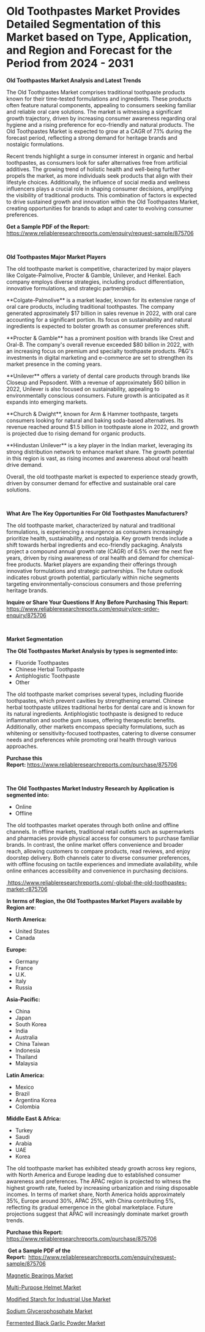 <p><h1>Old Toothpastes Market Provides Detailed Segmentation of this Market based on Type, Application, and Region and Forecast for the Period from 2024 - 2031</h1></p><p><strong>Old Toothpastes Market Analysis and Latest Trends</strong></p>
<p><p>The Old Toothpastes Market comprises traditional toothpaste products known for their time-tested formulations and ingredients. These products often feature natural components, appealing to consumers seeking familiar and reliable oral care solutions. The market is witnessing a significant growth trajectory, driven by increasing consumer awareness regarding oral hygiene and a rising preference for eco-friendly and natural products. The Old Toothpastes Market is expected to grow at a CAGR of 7.1% during the forecast period, reflecting a strong demand for heritage brands and nostalgic formulations. </p><p>Recent trends highlight a surge in consumer interest in organic and herbal toothpastes, as consumers look for safer alternatives free from artificial additives. The growing trend of holistic health and well-being further propels the market, as more individuals seek products that align with their lifestyle choices. Additionally, the influence of social media and wellness influencers plays a crucial role in shaping consumer decisions, amplifying the visibility of traditional products. This combination of factors is expected to drive sustained growth and innovation within the Old Toothpastes Market, creating opportunities for brands to adapt and cater to evolving consumer preferences.</p></p>
<p><strong>Get a Sample PDF of the Report:&nbsp;</strong> <a href="https://www.reliableresearchreports.com/enquiry/request-sample/875706?utm_campaign=117&utm_medium=2&utm_source=Github&utm_content=ia&utm_term=16112024&utm_id=old-toothpastes">https://www.reliableresearchreports.com/enquiry/request-sample/875706</a></p>
<p>&nbsp;</p>
<p><strong>Old Toothpastes Major Market Players</strong></p>
<p><p>The old toothpaste market is competitive, characterized by major players like Colgate-Palmolive, Procter & Gamble, Unilever, and Henkel. Each company employs diverse strategies, including product differentiation, innovative formulations, and strategic partnerships.</p><p>**Colgate-Palmolive** is a market leader, known for its extensive range of oral care products, including traditional toothpastes. The company generated approximately $17 billion in sales revenue in 2022, with oral care accounting for a significant portion. Its focus on sustainability and natural ingredients is expected to bolster growth as consumer preferences shift.</p><p>**Procter & Gamble** has a prominent position with brands like Crest and Oral-B. The company's overall revenue exceeded $80 billion in 2022, with an increasing focus on premium and specialty toothpaste products. P&G's investments in digital marketing and e-commerce are set to strengthen its market presence in the coming years.</p><p>**Unilever** offers a variety of dental care products through brands like Closeup and Pepsodent. With a revenue of approximately $60 billion in 2022, Unilever is also focused on sustainability, appealing to environmentally conscious consumers. Future growth is anticipated as it expands into emerging markets.</p><p>**Church & Dwight**, known for Arm & Hammer toothpaste, targets consumers looking for natural and baking soda-based alternatives. Its revenue reached around $1.5 billion in toothpaste alone in 2022, and growth is projected due to rising demand for organic products.</p><p>**Hindustan Unilever** is a key player in the Indian market, leveraging its strong distribution network to enhance market share. The growth potential in this region is vast, as rising incomes and awareness about oral health drive demand.</p><p>Overall, the old toothpaste market is expected to experience steady growth, driven by consumer demand for effective and sustainable oral care solutions.</p></p>
<p>&nbsp;</p>
<p><strong>What Are The Key Opportunities For Old Toothpastes Manufacturers?</strong></p>
<p><p>The old toothpaste market, characterized by natural and traditional formulations, is experiencing a resurgence as consumers increasingly prioritize health, sustainability, and nostalgia. Key growth trends include a shift towards herbal ingredients and eco-friendly packaging. Analysts project a compound annual growth rate (CAGR) of 6.5% over the next five years, driven by rising awareness of oral health and demand for chemical-free products. Market players are expanding their offerings through innovative formulations and strategic partnerships. The future outlook indicates robust growth potential, particularly within niche segments targeting environmentally-conscious consumers and those preferring heritage brands.</p></p>
<p><strong>Inquire or Share Your Questions If Any Before Purchasing This Report:</strong> <a href="https://www.reliableresearchreports.com/enquiry/pre-order-enquiry/875706?utm_campaign=117&utm_medium=2&utm_source=Github&utm_content=ia&utm_term=16112024&utm_id=old-toothpastes">https://www.reliableresearchreports.com/enquiry/pre-order-enquiry/875706</a></p>
<p>&nbsp;</p>
<p><strong>Market Segmentation</strong></p>
<p><strong>The Old Toothpastes Market Analysis by types is segmented into:</strong></p>
<p><ul><li>Fluoride Toothpastes</li><li>Chinese Herbal Toothpaste</li><li>Antiphlogistic Toothpaste</li><li>Other</li></ul></p>
<p><p>The old toothpaste market comprises several types, including fluoride toothpastes, which prevent cavities by strengthening enamel. Chinese herbal toothpaste utilizes traditional herbs for dental care and is known for its natural ingredients. Antiphlogistic toothpaste is designed to reduce inflammation and soothe gum issues, offering therapeutic benefits. Additionally, other markets encompass specialty formulations, such as whitening or sensitivity-focused toothpastes, catering to diverse consumer needs and preferences while promoting oral health through various approaches.</p></p>
<p><strong>Purchase this Report:&nbsp;</strong><a href="https://www.reliableresearchreports.com/purchase/875706?utm_campaign=117&utm_medium=2&utm_source=Github&utm_content=ia&utm_term=16112024&utm_id=old-toothpastes">https://www.reliableresearchreports.com/purchase/875706</a></p>
<p>&nbsp;</p>
<p><strong>The Old Toothpastes Market Industry Research by Application is segmented into:</strong></p>
<p><ul><li>Online</li><li>Offline</li></ul></p>
<p><p>The old toothpastes market operates through both online and offline channels. In offline markets, traditional retail outlets such as supermarkets and pharmacies provide physical access for consumers to purchase familiar brands. In contrast, the online market offers convenience and broader reach, allowing customers to compare products, read reviews, and enjoy doorstep delivery. Both channels cater to diverse consumer preferences, with offline focusing on tactile experiences and immediate availability, while online enhances accessibility and convenience in purchasing decisions.</p></p>
<p><a href="https://www.reliableresearchreports.com/-global-the-old-toothpastes-market-r875706?utm_campaign=117&utm_medium=2&utm_source=Github&utm_content=ia&utm_term=16112024&utm_id=old-toothpastes">&nbsp;https://www.reliableresearchreports.com/-global-the-old-toothpastes-market-r875706</a></p>
<p><strong>In terms of Region, the Old Toothpastes Market Players available by Region are:</strong></p>
<p>
    <p> <strong> North America: </strong>
        <ul>
            <li>United States</li>
            <li>Canada</li>
        </ul>
        </p> 
    <p> <strong> Europe: </strong>
        <ul>
            <li>Germany</li>
            <li>France</li>
            <li>U.K.</li>
            <li>Italy</li>
            <li>Russia</li>
        </ul>
        </p> 
    <p> <strong> Asia-Pacific: </strong>
        <ul>
            <li>China</li>
            <li>Japan</li>
            <li>South Korea</li>
            <li>India</li>
            <li>Australia</li>
            <li>China Taiwan</li>
            <li>Indonesia</li>
            <li>Thailand</li>
            <li>Malaysia</li>
        </ul>
        </p> 
    <p> <strong> Latin America: </strong>
        <ul>
            <li>Mexico</li>
            <li>Brazil</li>
            <li>Argentina Korea</li>
            <li>Colombia</li>
        </ul>
        </p> 
    <p> <strong> Middle East & Africa: </strong>
        <ul>
            <li>Turkey</li>
            <li>Saudi</li>
            <li>Arabia</li>
            <li>UAE</li>
            <li>Korea</li>
        </ul>
    </p>
    </p>
<p><p>The old toothpaste market has exhibited steady growth across key regions, with North America and Europe leading due to established consumer awareness and preferences. The APAC region is projected to witness the highest growth rate, fueled by increasing urbanization and rising disposable incomes. In terms of market share, North America holds approximately 35%, Europe around 30%, APAC 25%, with China contributing 5%, reflecting its gradual emergence in the global marketplace. Future projections suggest that APAC will increasingly dominate market growth trends.</p></p>
<p><strong>Purchase this Report: </strong><a href="https://www.reliableresearchreports.com/purchase/875706?utm_campaign=117&utm_medium=2&utm_source=Github&utm_content=ia&utm_term=16112024&utm_id=old-toothpastes">https://www.reliableresearchreports.com/purchase/875706</a></p>
<p>&nbsp;<strong>Get a Sample PDF of the Report:&nbsp;&nbsp;</strong><a href="https://www.reliableresearchreports.com/enquiry/request-sample/875706?utm_campaign=117&utm_medium=2&utm_source=Github&utm_content=ia&utm_term=16112024&utm_id=old-toothpastes">https://www.reliableresearchreports.com/enquiry/request-sample/875706</a></p>
<p><strong></strong></p>
<p><p><a href="https://www.linkedin.com/pulse/magnetic-bearings-market-share-analysis-growth-trends-forecasts-j9tmf?utm_campaign=117&utm_medium=2&utm_source=Github&utm_content=ia&utm_term=16112024&utm_id=old-toothpastes">Magnetic Bearings Market</a></p><p><a href="https://github.com/AshikRahman991/Market-Research-Report-List-1/blob/main/multi-purpose-helmet-market.md?utm_campaign=117&utm_medium=2&utm_source=Github&utm_content=ia&utm_term=16112024&utm_id=old-toothpastes">Multi-Purpose Helmet Market</a></p><p><a href="https://github.com/mabutironaldo/Market-Research-Report-List-6/blob/main/modified-starch-for-industrial-use-market.md?utm_campaign=117&utm_medium=2&utm_source=Github&utm_content=ia&utm_term=16112024&utm_id=old-toothpastes">Modified Starch for Industrial Use Market</a></p><p><a href="https://issuu.com/reportprime-2/docs/sodium-glycerophosphate-market-size_77761890c2427d?utm_campaign=117&utm_medium=2&utm_source=Github&utm_content=ia&utm_term=16112024&utm_id=old-toothpastes">Sodium Glycerophosphate Market</a></p><p><a href="https://issuu.com/reportprime-2/docs/fermented-black-garlic-powder-marke_d067a7a4fadeb1?utm_campaign=117&utm_medium=2&utm_source=Github&utm_content=ia&utm_term=16112024&utm_id=old-toothpastes">Fermented Black Garlic Powder Market</a></p></p>